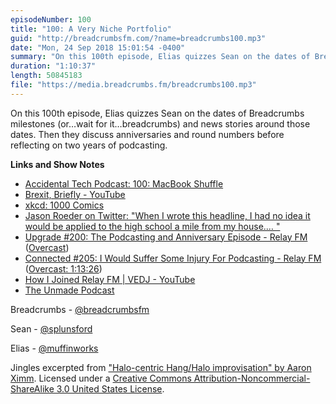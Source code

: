 ```yaml
---
episodeNumber: 100
title: "100: A Very Niche Portfolio"
guid: "http://breadcrumbsfm.com/?name=breadcrumbs100.mp3"
date: "Mon, 24 Sep 2018 15:01:54 -0400"
summary: "On this 100th episode, Elias quizzes Sean on the dates of Breadcrumbs milestones (or…wait for it…breadcrumbs) and news stories around those dates. Then they discuss anniversaries and round numbers before reflecting on two years of podcasting."
duration: "1:10:37"
length: 50845183
file: "https://media.breadcrumbs.fm/breadcrumbs100.mp3"
---
```

On this 100th episode, Elias quizzes Sean on the dates of Breadcrumbs milestones (or…wait for it…breadcrumbs) and news stories around those dates. Then they discuss anniversaries and round numbers before reflecting on two years of podcasting.

**Links and Show Notes**
- [Accidental Tech Podcast: 100: MacBook Shuffle](http://atp.fm/100)
- [Brexit, Briefly - YouTube](http://www.youtube.com/watch?v=m3_I2rfApYk)
- [xkcd: 1000 Comics](https://xkcd.com/1000/)
- [Jason Roeder on Twitter: "When I wrote this headline, I had no idea it would be applied to the high school a mile from my house.… "](https://twitter.com/jasonroeder/status/963976307879985152)
- [Upgrade #200: The Podcasting and Anniversary Episode - Relay FM](http://relay.fm/upgrade/200) ([Overcast](https://overcast.fm/+Fcm-RC4HQ))
- [Connected #205: I Would Suffer Some Injury For Podcasting - Relay FM](http://relay.fm/connected/205) ([Overcast: 1:13:26](https://overcast.fm/+FXx5uX_8M/1:13:26))
- [How I Joined Relay FM | VEDJ - YouTube](https://www.youtube.com/watch?v=MSO4W6_PF4U)
- [The Unmade Podcast](https://www.unmade.fm/)

Breadcrumbs - [@breadcrumbsfm](https://twitter.com/breadcrumbsfm)

Sean - [@splunsford](https://twitter.com/splunsford)

Elias - [@muffinworks](https://twitter.com/muffinworks)

Jingles excerpted from ["Halo-centric Hang/Halo improvisation" by Aaron Ximm](http://freemusicarchive.org/music/aaron_ximm/handpans_and_the_hang/). Licensed under a [Creative Commons Attribution-Noncommercial-ShareAlike 3.0 United States License](http://creativecommons.org/licenses/by-nc-sa/3.0/us/).